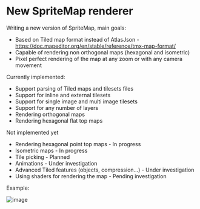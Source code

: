 # New SpriteMap renderer

Writing a new version of SpriteMap, main goals:
- Based on Tiled map format instead of AtlasJson - https://doc.mapeditor.org/en/stable/reference/tmx-map-format/
- Capable of rendering non orthogonal maps (hexagonal and isometric)
- Pixel perfect rendering of the map at any zoom or with any camera movement

Currently implemented:
- Support parsing of Tiled maps and tilesets files
- Support for inline and external tilesets
- Support for single image and multi image tilesets
- Support for any number of layers
- Rendering orthogonal maps
- Rendering hexagonal flat top maps

Not implemented yet
- Rendering hexagonal point top maps - In progress
- Isometric maps - In progress
- Tile picking - Planned
- Animations - Under investigation
- Advanced Tiled features (objects, compression...) - Under investigation
- Using shaders for rendering the map - Pending investigation

Example:

![image](https://github.com/user-attachments/assets/0a98f9c0-10b8-4d7e-8bbb-2c4adf159587)
